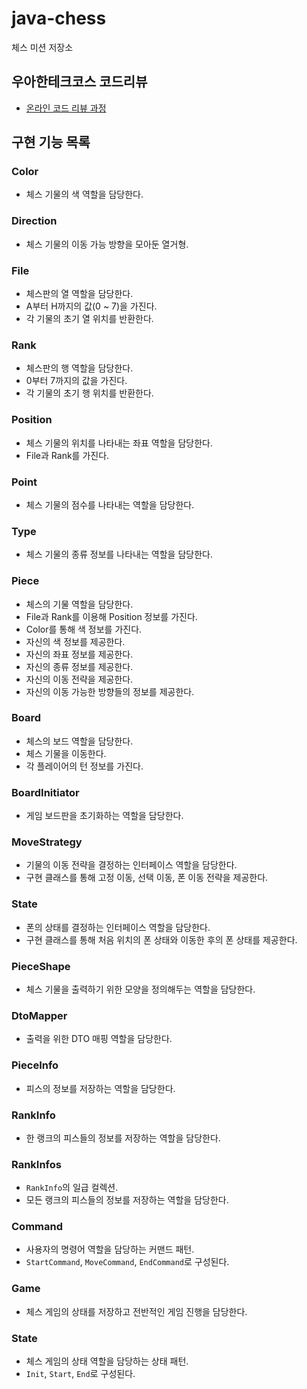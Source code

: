 # java-chess

체스 미션 저장소

## 우아한테크코스 코드리뷰

- [온라인 코드 리뷰 과정](https://github.com/woowacourse/woowacourse-docs/blob/master/maincourse/README.md)

## 구현 기능 목록

### Color

- 체스 기물의 색 역할을 담당한다.

### Direction

- 체스 기물의 이동 가능 방향을 모아둔 열거형.

### File

- 체스판의 열 역할을 담당한다.
- A부터 H까지의 값(0 ~ 7)을 가진다.
- 각 기물의 초기 열 위치를 반환한다.

### Rank

- 체스판의 행 역할을 담당한다.
- 0부터 7까지의 값을 가진다.
- 각 기물의 초기 행 위치를 반환한다.

### Position

- 체스 기물의 위치를 나타내는 좌표 역할을 담당한다.
- File과 Rank를 가진다.

### Point

- 체스 기물의 점수를 나타내는 역할을 담당한다.

### Type

- 체스 기물의 종류 정보를 나타내는 역할을 담당한다.

### Piece

- 체스의 기물 역할을 담당한다.
- File과 Rank를 이용해 Position 정보를 가진다.
- Color를 통해 색 정보를 가진다.
- 자신의 색 정보를 제공한다.
- 자신의 좌표 정보를 제공한다.
- 자신의 종류 정보를 제공한다.
- 자신의 이동 전략을 제공한다.
- 자신의 이동 가능한 방향들의 정보를 제공한다.

### Board

- 체스의 보드 역할을 담당한다.
- 체스 기물을 이동한다.
- 각 플레이어의 턴 정보를 가진다.

### BoardInitiator

- 게임 보드판을 초기화하는 역할을 담당한다.

### MoveStrategy

- 기물의 이동 전략을 결정하는 인터페이스 역할을 담당한다.
- 구현 클래스를 통해 고정 이동, 선택 이동, 폰 이동 전략을 제공한다.

### State

- 폰의 상태를 결정하는 인터페이스 역할을 담당한다.
- 구현 클래스를 통해 처음 위치의 폰 상태와 이동한 후의 폰 상태를 제공한다.

### PieceShape

- 체스 기물을 출력하기 위한 모양을 정의해두는 역할을 담당한다.

### DtoMapper

- 출력을 위한 DTO 매핑 역할을 담당한다.

### PieceInfo

- 피스의 정보를 저장하는 역할을 담당한다.

### RankInfo

- 한 랭크의 피스들의 정보를 저장하는 역할을 담당한다.

### RankInfos

- `RankInfo`의 일급 컬렉션.
- 모든 랭크의 피스들의 정보를 저장하는 역할을 담당한다.

### Command

- 사용자의 명령어 역할을 담당하는 커맨드 패턴.
- `StartCommand`, `MoveCommand`, `EndCommand`로 구성된다.

### Game

- 체스 게임의 상태를 저장하고 전반적인 게임 진행을 담당한다.

### State

- 체스 게임의 상태 역할을 담당하는 상태 패턴.
- `Init`, `Start`, `End`로 구성된다.
